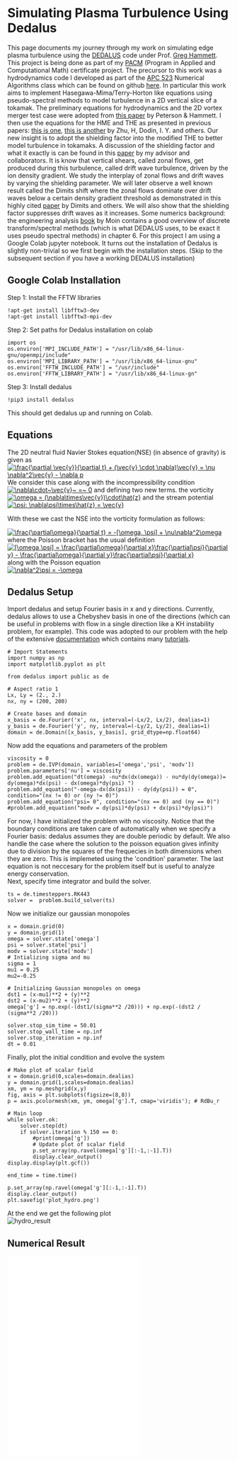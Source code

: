 # Simulating Plasma Turbulence Using Dedalus
This page documents my journey through my work on simulating edge plasma turbulence using the [DEDALUS](https://dedalus-project.org/) code under Prof. [Greg Hammett](https://w3.pppl.gov/~hammett/). This project is being done as part of my [PACM](https://www.pacm.princeton.edu/undergraduate) (Program in Applied and Computational Math) certificate project. The precursor to this work was a hydrodynamics code I developed as part of the [APC 523](https://registrar.princeton.edu/course-offerings/course-details?term=1214&courseid=009654) Numerical Algorithms class which can be found on github [here](https://github.com/ikaul00/finite-volume-Navier-Stokes). In particular this work aims to implement Hasegawa-Mima/Terry-Horton like equations using pseudo-spectral methods to model turbulence in a 2D vertical slice of a tokamak. The preliminary equations for hydrodynamics and the 2D vortex merger test case were adopted from [this paper](https://epubs.siam.org/doi/10.1137/120888053) by Peterson & Hammett. I then use the equations for the HME and THE as presented in previous papers: [this is one](https://www.cambridge.org/core/journals/journal-of-plasma-physics/article/theory-of-the-tertiary-instability-and-the-dimits-shift-within-a-scalar-model/BAE474B82E6B5AD17FA6D9D10111C5FF), [this is another](https://journals.aps.org/prl/abstract/10.1103/PhysRevLett.124.055002) by Zhu, H,  Dodin, I. Y. and others. Our new insight is to adopt the shielding factor into the modified THE to better model turbulence in tokamaks. A discussion of the shielding factor and what it exactly is can be found in this [paper](https://aip.scitation.org/doi/10.1063/1.2972160) by my advisor and collaborators. It is know that vertical shears, called zonal flows, get produced during this turbulence, called drift wave turbulence, driven by the ion density gradient. We study the interplay of zonal flows and drift waves by varying the shielding parameter. We will later observe a well known result called the Dimits shift where the zonal flows dominate over drift waves below a certain density gradient threshold as demonstrated in this highly cited [paper](https://aip.scitation.org/doi/10.1063/1.873896) by Dimits and others. We will also show that the shielding factor suppresses drift waves as it increases. Some numerics background: the engineering analysis [book](https://www.cambridge.org/core/books/fundamentals-of-engineering-numerical-analysis/D6B6B75172AD7A5A555DC506FDDA9B99#) by Moin contains a good overview of discrete transform/spectral methods (which is what DEDALUS uses, to be exact it uses pseudo spectral methods) in chapter 6. For this project I am using a Google Colab jupyter notebook. It turns out the installation of Dedalus is slightly non-trivial so we first begin with the installation steps. (Skip to the subsequent section if you have a working DEDALUS installation)
## Google Colab Installation

Step 1: Install the FFTW libraries
```
!apt-get install libfftw3-dev
!apt-get install libfftw3-mpi-dev
```
Step 2: Set paths for Dedalus installation on colab
```
import os
os.environ['MPI_INCLUDE_PATH'] = "/usr/lib/x86_64-linux-gnu/openmpi/include"
os.environ['MPI_LIBRARY_PATH'] = "/usr/lib/x86_64-linux-gnu"
os.environ['FFTW_INCLUDE_PATH'] = "/usr/include"
os.environ['FFTW_LIBRARY_PATH'] = "/usr/lib/x86_64-linux-gn"
```
Step 3: Install dedalus
```
!pip3 install dedalus
```
This should get dedalus up and running on Colab.

## Equations
The 2D neutral fluid Navier Stokes equation(NSE) (in absence of gravity) is given as\
<a href="https://www.codecogs.com/eqnedit.php?latex=\frac{\partial&space;\vec{v}}{\partial&space;t}&space;&plus;&space;(\vec{v}&space;\cdot&space;\nabla)\vec{v}&space;=&space;\nu&space;\nabla^2\vec{v}&space;-&space;\nabla&space;p" target="_blank"><img src="https://latex.codecogs.com/gif.latex?\frac{\partial&space;\vec{v}}{\partial&space;t}&space;&plus;&space;(\vec{v}&space;\cdot&space;\nabla)\vec{v}&space;=&space;\nu&space;\nabla^2\vec{v}&space;-&space;\nabla&space;p" title="\frac{\partial \vec{v}}{\partial t} + (\vec{v} \cdot \nabla)\vec{v} = \nu \nabla^2\vec{v} - \nabla p" /></a>\
We consider this case along with the incompressibility condition <a href="https://www.codecogs.com/eqnedit.php?latex=\nabla\cdot~\vec{v}~&space;=~&space;0" target="_blank"><img src="https://latex.codecogs.com/gif.latex?\nabla\cdot~\vec{v}~&space;=~&space;0" title="\nabla\cdot~\vec{v}~ =~ 0" /></a> and defining two new terms. the vorticity <a href="https://www.codecogs.com/eqnedit.php?latex=\omega&space;=&space;(\nabla\times\vec{v})\cdot\hat{z}" target="_blank"><img src="https://latex.codecogs.com/gif.latex?\omega&space;=&space;(\nabla\times\vec{v})\cdot\hat{z}" title="\omega = (\nabla\times\vec{v})\cdot\hat{z}" /></a> and the stream potential <a href="https://www.codecogs.com/eqnedit.php?latex=\psi:&space;\nabla\psi\times\hat{z}&space;=&space;\vec{v}" target="_blank"><img src="https://latex.codecogs.com/gif.latex?\psi:&space;\nabla\psi\times\hat{z}&space;=&space;\vec{v}" title="\psi: \nabla\psi\times\hat{z} = \vec{v}" /></a>

With these we cast the NSE into the vorticity formulation as follows:

<a href="https://www.codecogs.com/eqnedit.php?latex=\frac{\partial\omega}{\partial&space;t}&space;=&space;-[\omega,&space;\psi]&space;&plus;&space;\nu\nabla^2\omega" target="_blank"><img src="https://latex.codecogs.com/gif.latex?\frac{\partial\omega}{\partial&space;t}&space;=&space;-[\omega,&space;\psi]&space;&plus;&space;\nu\nabla^2\omega" title="\frac{\partial\omega}{\partial t} = -[\omega, \psi] + \nu\nabla^2\omega" /></a>\
where the Poisson bracket has the usual definition\
<a href="https://www.codecogs.com/eqnedit.php?latex=[\omega,\psi]&space;=&space;\frac{\partial\omega}{\partial&space;x}\frac{\partial\psi}{\partial&space;y}&space;-&space;\frac{\partial\omega}{\partial&space;y}\frac{\partial\psi}{\partial&space;x}" target="_blank"><img src="https://latex.codecogs.com/gif.latex?[\omega,\psi]&space;=&space;\frac{\partial\omega}{\partial&space;x}\frac{\partial\psi}{\partial&space;y}&space;-&space;\frac{\partial\omega}{\partial&space;y}\frac{\partial\psi}{\partial&space;x}" title="[\omega,\psi] = \frac{\partial\omega}{\partial x}\frac{\partial\psi}{\partial y} - \frac{\partial\omega}{\partial y}\frac{\partial\psi}{\partial x}" /></a>\
along with the Poisson equation\
<a href="https://www.codecogs.com/eqnedit.php?latex=\nabla^2\psi&space;=&space;-\omega" target="_blank"><img src="https://latex.codecogs.com/gif.latex?\nabla^2\psi&space;=&space;-\omega" title="\nabla^2\psi = -\omega" /></a>

## Dedalus Setup
Import dedalus and setup Fourier basis in x and y directions. Currently, dedalus allows to use a Chebyshev basis in one of the directions (which can be useful in problems with flow in a single direction like a KH instability problem, for example). This code was adopted to our problem with the help of the extensive [documentation](https://dedalus-project.readthedocs.io/en/latest/index.html) which contains many [tutorials](https://dedalus-project.readthedocs.io/en/latest/pages/tutorials.html).
```
# Import Statements
import numpy as np
import matplotlib.pyplot as plt                             

from dedalus import public as de

# Aspect ratio 1                                                                                                                                                     Lx, Ly = (2., 2.)
nx, ny = (200, 200)

# Create bases and domain 
x_basis = de.Fourier('x', nx, interval=(-Lx/2, Lx/2), dealias=1)
y_basis = de.Fourier('y', ny, interval=(-Ly/2, Ly/2), dealias=1)                                                                                                                                                           
domain = de.Domain([x_basis, y_basis], grid_dtype=np.float64)
```

Now add the equations and parameters of the problem
```
viscosity = 0
problem = de.IVP(domain, variables=['omega','psi', 'modv'])
problem.parameters['nu'] = viscosity
problem.add_equation("dt(omega) -nu*dx(dx(omega)) - nu*dy(dy(omega))= dy(omega)*dx(psi) - dx(omega)*dy(psi) ")
problem.add_equation("-omega-dx(dx(psi)) - dy(dy(psi)) = 0", condition="(nx != 0) or (ny != 0)")
problem.add_equation("psi= 0", condition="(nx == 0) and (ny == 0)")
#problem.add_equation("modv = dy(psi)*dy(psi) + dx(psi)*dy(psi)")
```
For now, I have initialized the problem with no viscosity. Notice that the boundary conditions are taken care of automatically when we specify a Fourier basis: dedalus assumes they are double periodic by default. We also handle the case where the solution to the poisson equation gives infinity due to division by the squares of the frequecies in both dimensions when they are zero. This is implemeted using the 'condition' parameter. The last equation is not neccesary for the problem itself but is useful to analyze energy conservation.\
Next, specify time integrator and build the solver.
```
ts = de.timesteppers.RK443
solver =  problem.build_solver(ts)
```
Now we initialize our gaussian monopoles
```
x = domain.grid(0)
y = domain.grid(1)
omega = solver.state['omega']
psi = solver.state['psi']
modv = solver.state['modv']
# Intializing sigma and mu                                                                                                                                                                                                                                                                                                                                                                                                                                                                                                                                                
sigma = 1
mu1 = 0.25
mu2=-0.25

# Initializing Gaussian monopoles on omega        
dst1 = (x-mu1)**2 + (y)**2
dst2 = (x-mu2)**2 + (y)**2
omega['g'] = np.exp(-(dst1/(sigma**2 /20))) + np.exp(-(dst2 / (sigma**2 /20)))

solver.stop_sim_time = 50.01
solver.stop_wall_time = np.inf
solver.stop_iteration = np.inf                                                    
dt = 0.01
```
Finally, plot the initial condition and evolve the system
```
# Make plot of scalar field 
x = domain.grid(0,scales=domain.dealias)
y = domain.grid(1,scales=domain.dealias)
xm, ym = np.meshgrid(x,y)
fig, axis = plt.subplots(figsize=(8,8))
p = axis.pcolormesh(xm, ym, omega['g'].T, cmap='viridis'); # RdBu_r

# Main loop
while solver.ok:
    solver.step(dt)
    if solver.iteration % 150 == 0:
        #print(omega['g'])
        # Update plot of scalar field 
        p.set_array(np.ravel(omega['g'][:-1,:-1].T))
        display.clear_output()                                                                                                                                             display.display(plt.gcf())  

end_time = time.time()

p.set_array(np.ravel(omega['g'][:-1,:-1].T))
display.clear_output()                                        
plt.savefig('plot_hydro.png')
```
At the end we get the following plot\
![hydro_result](plot_hydro.png)

## Numerical Result
![sn1](k_6_s_10_snap1.pdf)
![sn2](k_6_s_10_snap2.pdf)
![sn3](k_6_s_10_snap3.pdf)
